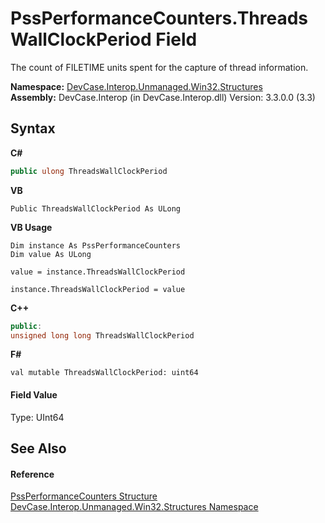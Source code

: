 # PssPerformanceCounters.ThreadsWallClockPeriod Field
 

The count of FILETIME units spent for the capture of thread information.

**Namespace:**&nbsp;<a href="N_DevCase_Interop_Unmanaged_Win32_Structures">DevCase.Interop.Unmanaged.Win32.Structures</a><br />**Assembly:**&nbsp;DevCase.Interop (in DevCase.Interop.dll) Version: 3.3.0.0 (3.3)

## Syntax

**C#**<br />
``` C#
public ulong ThreadsWallClockPeriod
```

**VB**<br />
``` VB
Public ThreadsWallClockPeriod As ULong
```

**VB Usage**<br />
``` VB Usage
Dim instance As PssPerformanceCounters
Dim value As ULong

value = instance.ThreadsWallClockPeriod

instance.ThreadsWallClockPeriod = value
```

**C++**<br />
``` C++
public:
unsigned long long ThreadsWallClockPeriod
```

**F#**<br />
``` F#
val mutable ThreadsWallClockPeriod: uint64
```


#### Field Value
Type: UInt64

## See Also


#### Reference
<a href="T_DevCase_Interop_Unmanaged_Win32_Structures_PssPerformanceCounters">PssPerformanceCounters Structure</a><br /><a href="N_DevCase_Interop_Unmanaged_Win32_Structures">DevCase.Interop.Unmanaged.Win32.Structures Namespace</a><br />